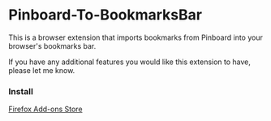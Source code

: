 # Pinboard-To-BookmarksBar
This is a browser extension that imports bookmarks from Pinboard into your browser's bookmarks bar.

If you have any additional features you would like this extension to have, please let me know.

### Install
[Firefox Add-ons Store](https://addons.mozilla.org/en-US/firefox/addon/pinboard-to-bookmarksbar/)
